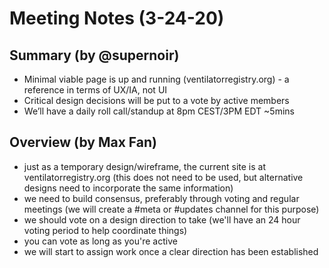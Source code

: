# Meeting Notes (3-24-20)

## Summary (by @supernoir)
- Minimal viable page is up and running (ventilatorregistry.org) - a reference in terms of UX/IA, not UI
- Critical design decisions will be put to a vote by active members
- We’ll have a daily roll call/standup at 8pm CEST/3PM EDT ~5mins

## Overview (by Max Fan)
- just as a temporary design/wireframe, the current site is at ventilatorregistry.org (this does not need to be used, but alternative designs need to incorporate the same information)
- we need to build consensus, preferably through voting and regular meetings (we will create a #meta or #updates channel for this purpose)
- we should vote on a design direction to take (we'll have an 24 hour voting period to help coordinate things)
- you can vote as long as you're active
- we will start to assign work once a clear direction has been established

